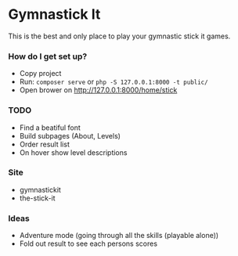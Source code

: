 # Gymnastick It #

This is the best and only place to play your gymnastic stick it games.

### How do I get set up? ###

* Copy project
* Run: `composer serve` or `php -S 127.0.0.1:8000 -t public/`
* Open brower on http://127.0.0.1:8000/home/stick

### TODO ###
 * Find a beatiful font
 * Build subpages (About, Levels)
 * Order result list
 * On hover show level descriptions

### Site ###
 - gymnastickit
 - the-stick-it

### Ideas ###
 - Adventure mode (going through all the skills (playable alone))
 - Fold out result to see each persons scores
